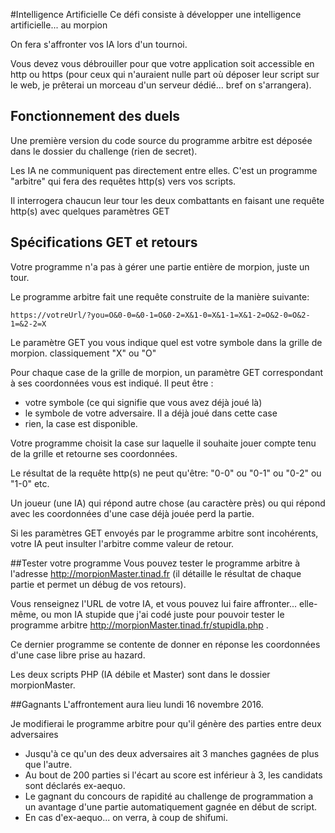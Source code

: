 #Intelligence Artificielle
Ce défi consiste à développer une intelligence artificielle... au morpion

On fera s'affronter vos IA lors d'un tournoi.

Vous devez vous débrouiller pour que votre application soit accessible en http
ou https (pour ceux qui n'auraient nulle part où déposer leur script sur le
web, je prêterai un morceau d'un serveur dédié... bref on s'arrangera).

## Fonctionnement des duels
Une première version du code source du programme arbitre est déposée dans le
dossier du challenge (rien de secret).

Les IA ne communiquent pas directement entre elles. C'est un programme
"arbitre" qui fera des requêtes http(s) vers vos scripts.

Il interrogera chaucun leur tour les deux combattants en faisant une requête
http(s) avec quelques paramètres GET


## Spécifications GET et retours
Votre programme n'a pas à gérer une partie entière de morpion, juste un tour.

Le programme arbitre fait une requête construite de la manière suivante:

```
https://votreUrl/?you=O&0-0=&0-1=O&0-2=X&1-0=X&1-1=X&1-2=O&2-0=O&2-1=&2-2=X
```
Le paramètre GET you vous indique quel est votre symbole dans la grille de
morpion. classiquement "X" ou "O"

Pour chaque case de la grille de morpion, un paramètre GET correspondant à ses
coordonnées vous est indiqué. Il peut être : 

* votre symbole (ce qui signifie que vous avez déjà joué là)
* le symbole de votre adversaire. Il a déjà joué dans cette case
* rien, la case est disponible.

Votre programme choisit la case sur laquelle il souhaite jouer compte tenu de
la grille et retourne ses coordonnées.

Le résultat de la requête http(s) ne peut qu'être: "0-0" ou "0-1" ou "0-2" ou
"1-0" etc.

Un joueur (une IA) qui répond autre chose (au caractère près) ou qui répond
avec les coordonnées d'une case déjà jouée perd la partie.

Si les paramètres GET envoyés par le programme arbitre sont incohérents, votre
IA peut insulter l'arbitre comme valeur de retour.

##Tester votre programme
Vous pouvez tester le programme arbitre à l'adresse
http://morpionMaster.tinad.fr (il détaille le résultat de chaque partie et
permet un débug de vos retours).

Vous renseignez l'URL de votre IA, et vous pouvez lui faire affronter...
elle-même, ou mon IA stupide que j'ai codé juste pour pouvoir tester le
programme arbitre http://morpionMaster.tinad.fr/stupidIa.php .

Ce dernier programme se contente de donner en réponse les coordonnées d'une case
libre prise au hazard.

Les deux scripts PHP (IA débile et Master) sont dans le dossier morpionMaster.

##Gagnants
L'affrontement aura lieu lundi 16 novembre 2016.

Je modifierai le programme arbitre pour qu'il génère des parties entre deux
adversaires

* Jusqu'à ce qu'un des deux adversaires ait 3 manches gagnées de plus que
  l'autre.
* Au bout de 200 parties si l'écart au score est inférieur à 3, les candidats
  sont déclarés ex-aequo.
* Le gagnant du concours de rapidité au challenge de programmation a un
  avantage d'une partie automatiquement gagnée en début de script.
* En cas d'ex-aequo... on verra, à coup de shifumi.

